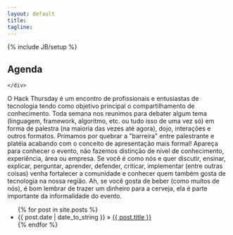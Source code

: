 ```yaml
---
layout: default
title:
tagline: 
---
```

{% include JB/setup %}
<article class="post type-post status-publish format-gallery hentry category-uncategorized grid_6 cf">
	<h2>Agenda</h2>
	<div class="hack-agenda-area">

	</div>
</article>
<article class="post type-post status-publish format-gallery hentry category-uncategorized grid_6 cf">
	<p>
		O Hack Thursday é um encontro de profissionais e entusiastas de tecnologia tendo como objetivo principal o compartilhamento de conhecimento. 
		Toda semana nos reunimos para debater algum tema (linguagem, framework, algoritmo, etc. ou tudo isso de uma vez só) em forma de palestra (na maioria das vezes até agora), dojo, interações e outros formatos.
		Primamos por quebrar a "barreira" entre palestrante e platéia acabando com o conceito de apresentação mais formal!
		Apareça para conhecer o evento, não fazemos distinção de nível de conhecimento, experiência, área ou empresa. 
		Se você é como nós e quer discutir, ensinar, explicar, perguntar, aprender, defender, criticar, implementar (entre outras coisas) venha fortalecer a comunidade e conhecer quem também gosta de tecnologia na nossa região. Ah, se você gosta de beber (como muitos de nós), é bom lembrar de trazer um dinheiro para a cerveja, ela é parte importante da informalidade do evento.
	</p>

<ul class="posts">
  {% for post in site.posts %}
    <li><span>{{ post.date | date_to_string }}</span> &raquo; <a href="{{ BASE_PATH }}{{ post.url }}">{{ post.title }}</a></li>
  {% endfor %}
</ul>
</article>